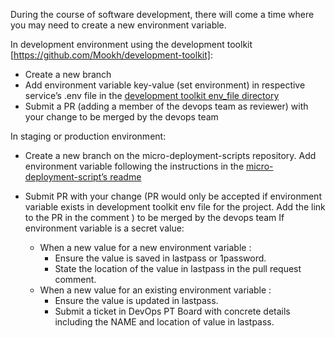  
During the course of software development, there will come a time where you may need to create a new environment variable.

In development environment using the development toolkit [https://github.com/Mookh/development-toolkit]:

- Create a new branch
- Add environment variable key-value (set environment) in respective service’s .env file in the [development toolkit env_file directory](https://github.com/Mookh/development-toolkit/tree/master/env_files) 
- Submit a PR (adding a member of the devops team as reviewer) with your change to be merged by the devops team


In staging or production environment:

- Create a new branch on the micro-deployment-scripts repository.
Add environment variable following the instructions in the [micro-deployment-script’s readme](https://github.com/Mookh/micro-deployment-scripts/blob/develop/README.md)
- Submit PR with your change (PR would only be accepted if environment variable exists in development toolkit env file for the project. Add the link to the PR in the comment )  to be merged by the devops team
If environment variable is a secret value:

  - When a new value for a new environment variable :
    - Ensure the value is saved in lastpass or 1password.
    - State the location of the value in lastpass in the pull request comment.
  - When a new value for an existing environment variable :
    - Ensure the value is updated in lastpass.
    - Submit a ticket in DevOps PT Board with concrete details including the NAME and location of value in lastpass.
